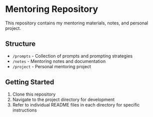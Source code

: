 # Mentoring Repository

This repository contains my mentoring materials, notes, and personal project.

## Structure

- `/prompts` - Collection of prompts and prompting strategies
- `/notes` - Mentoring notes and documentation
- `/project` - Personal mentoring project

## Getting Started

1. Clone this repository
2. Navigate to the project directory for development
3. Refer to individual README files in each directory for specific instructions
